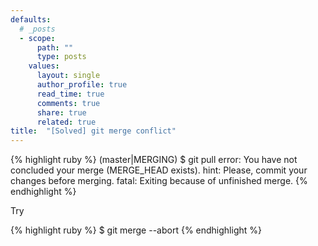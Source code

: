 ```yaml
---
defaults:
  # _posts
  - scope:
      path: ""
      type: posts
    values:
      layout: single
      author_profile: true
      read_time: true
      comments: true
      share: true
      related: true
title:  "[Solved] git merge conflict"
---
```


{% highlight ruby %}
 (master|MERGING)
$ git pull
error: You have not concluded your merge (MERGE_HEAD exists).
hint: Please, commit your changes before merging.
fatal: Exiting because of unfinished merge.
{% endhighlight %}

Try

{% highlight ruby %}
$ git merge --abort
{% endhighlight %}
